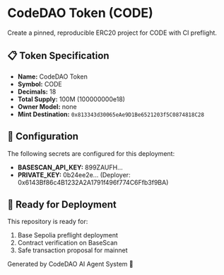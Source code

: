 # CodeDAO Token (CODE)

Create a pinned, reproducible ERC20 project for CODE with CI preflight.

## 📋 Token Specification

- **Name:** CodeDAO Token
- **Symbol:** CODE
- **Decimals:** 18
- **Total Supply:** 100M (100000000e18)
- **Owner Model:** none
- **Mint Destination:** `0x813343d30065eAe9D1Be6521203f5C0874818C28`

## 🔧 Configuration

The following secrets are configured for this deployment:

- **BASESCAN_API_KEY:** 899ZAUFH...
- **PRIVATE_KEY:** 0b24ee2e... (Deployer: 0x6143Bf86c4B1232A2A1791f496f774C6Ffb3f9BA)

## 🚀 Ready for Deployment

This repository is ready for:
1. Base Sepolia preflight deployment
2. Contract verification on BaseScan
3. Safe transaction proposal for mainnet

Generated by CodeDAO AI Agent System 🤖
